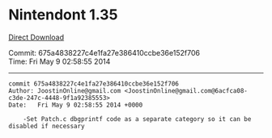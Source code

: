 # Nintendont 1.35
[Direct Download](./Nintendont.zip)

Commit: 675a4838227c4e1fa27e386410ccbe36e152f706  
Time: Fri May 9 02:58:55 2014   

-----

```
commit 675a4838227c4e1fa27e386410ccbe36e152f706
Author: JoostinOnline@gmail.com <JoostinOnline@gmail.com@6acfca08-c3de-247c-4448-9f1a92385553>
Date:   Fri May 9 02:58:55 2014 +0000

    -Set Patch.c dbgprintf code as a separate category so it can be disabled if necessary
```
